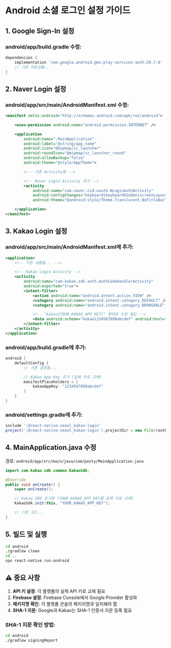 # Android 소셜 로그인 설정 가이드

## 1. Google Sign-In 설정

### android/app/build.gradle 수정:

```gradle
dependencies {
    implementation 'com.google.android.gms:play-services-auth:20.7.0'
    // 기존 의존성들...
}
```

## 2. Naver Login 설정

### android/app/src/main/AndroidManifest.xml 수정:

```xml
<manifest xmlns:android="http://schemas.android.com/apk/res/android">

    <uses-permission android:name="android.permission.INTERNET" />

    <application
        android:name=".MainApplication"
        android:label="@string/app_name"
        android:icon="@mipmap/ic_launcher"
        android:roundIcon="@mipmap/ic_launcher_round"
        android:allowBackup="false"
        android:theme="@style/AppTheme">

        <!-- 기존 Activity들 -->

        <!-- Naver Login Activity 추가 -->
        <activity
            android:name="com.naver.nid.oauth.NLoginAuthActivity"
            android:configChanges="keyboard|keyboardHidden|screenLayout|screenSize|orientation"
            android:theme="@android:style/Theme.Translucent.NoTitleBar" />

    </application>
</manifest>
```

## 3. Kakao Login 설정

### android/app/src/main/AndroidManifest.xml에 추가:

```xml
<application>
    <!-- 기존 내용들... -->

    <!-- Kakao Login Activity -->
    <activity
        android:name="com.kakao.sdk.auth.AuthCodeHandlerActivity"
        android:exported="true">
        <intent-filter>
            <action android:name="android.intent.action.VIEW" />
            <category android:name="android.intent.category.DEFAULT" />
            <category android:name="android.intent.category.BROWSABLE" />

            <!-- "kakao{YOUR_KAKAO_APP_KEY}" 형태로 수정 필요 -->
            <data android:scheme="kakao1234567890abcdef" android:host="oauth" />
        </intent-filter>
    </activity>
</application>
```

### android/app/build.gradle에 추가:

```gradle
android {
    defaultConfig {
        // 기존 설정들...

        // Kakao App Key 추가 (실제 키로 교체)
        manifestPlaceholders = [
            kakaoAppKey: "1234567890abcdef"
        ]
    }
}
```

### android/settings.gradle에 추가:

```gradle
include ':@react-native-seoul_kakao-login'
project(':@react-native-seoul_kakao-login').projectDir = new File(rootProject.projectDir, '../node_modules/@react-native-seoul/kakao-login/android')
```

## 4. MainApplication.java 수정

경로: `android/app/src/main/java/com/posty/MainApplication.java`

```java
import com.kakao.sdk.common.KakaoSdk;

@Override
public void onCreate() {
    super.onCreate();

    // Kakao SDK 초기화 (YOUR_KAKAO_APP_KEY를 실제 키로 교체)
    KakaoSdk.init(this, "YOUR_KAKAO_APP_KEY");

    // 기존 코드...
}
```

## 5. 빌드 및 실행

```bash
cd android
./gradlew clean
cd ..
npx react-native run-android
```

## ⚠️ 중요 사항

1. **API 키 설정**: 각 플랫폼의 실제 API 키로 교체 필요
2. **Firebase 설정**: Firebase Console에서 Google Provider 활성화
3. **패키지명 확인**: 각 플랫폼 콘솔의 패키지명과 일치해야 함
4. **SHA-1 지문**: Google과 Kakao는 SHA-1 인증서 지문 등록 필요

### SHA-1 지문 확인 방법:

```bash
cd android
./gradlew signingReport
```
